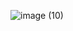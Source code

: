 ![image (10)](https://github.com/Tacogamerman/ByeSecurly/assets/119009502/a3ff40f2-7fb5-4292-810f-53dae324e48e)
